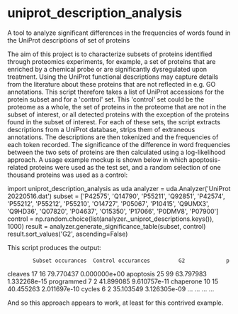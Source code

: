 # uniprot_description_analysis
A tool to analyze significant differences in the frequencies of words found in the UniProt descriptions of set of proteins

The aim of this project is to characterize subsets of proteins identified through proteomics experiments, for example, a set of proteins that are enriched by a chemical probe or are significantly dysregulated upon treatment. Using the UniProt functional descriptions may capture details from the literature about these proteins that are not reflected in e.g. GO annotations. This script therefore takes a list of UniProt accessions for the protein subset and for a 'control' set. This 'control' set could be the proteome as a whole, the set of proteins in the proteome that are not in the subset of interest, or all detected proteins with the exception of the proteins found in the subset of interest. For each of these sets, the script extracts descriptions from a UniProt database, strips them of extraneous annotations. The descriptions are then tokenized and the frequencies of each token recorded. The significance of the difference in word frequencies between the two sets of proteins are then calculated using a log-likelihood approach. A usage example mockup is shown below in which apoptosis-related proteins were used as the test set, and a random selection of one thousand proteins was used as a control:

import uniprot_description_analysis as uda
analyzer = uda.Analyzer('UniProt 20220516.dat')
subset = ['P42575', 'Q14790', 'P55211', 'Q92851', 'P42574', 'P55212', 'P55212', 'P55210', 'O14727', 'P05067', 'P10415', 'Q9UMX3', 'Q9HD36', 'Q07820', 'P04637', 'O15350', 'P17066', 'P0DMV8', 'P07900']
control = np.random.choice(list(analyzer._uniprot_descriptions.keys()), 1000)
result = analyzer.generate_significance_table(subset, control)
result.sort_values('G2', ascending=False)

This script produces the output:

            Subset occurances  Control occurances         G2             p
cleaves                    17                  16  79.770437  0.000000e+00
apoptosis                  25                  99  63.797983  1.332268e-15
programmed                  7                   2  41.899085  9.610757e-11
chaperone                  10                  15  40.455263  2.011697e-10
cycles                      6                   2  35.103549  3.126305e-09
                      ...                 ...        ...           ...

And so this approach appears to work, at least for this contrived example.
